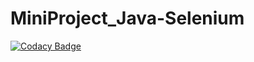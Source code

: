 # MiniProject_Java-Selenium

[![Codacy Badge](https://api.codacy.com/project/badge/Grade/b29a4de725e7413ca9d6ffa0e9b33818)](https://app.codacy.com/gh/99002616/MiniProject_Java-Selenium?utm_source=github.com&utm_medium=referral&utm_content=99002616/MiniProject_Java-Selenium&utm_campaign=Badge_Grade)
